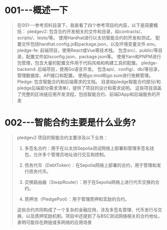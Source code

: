 # 001---概述一下

> 在001---参考资料目录下，我查看了四个参考项目的内容，以下是简要概括：
> pledgev2:
> 包含合约开发相关的文件和目录，如contracts/、scripts/、tests/等。
> 使用Hardhat进行以太坊智能合约的开发和测试。
> 配置文件包括hardhat.config.js和package.json，以及环境变量文件.env。
> pledge-fe:
> 前端项目，使用React或Vue等技术栈。
> 包含src/、public/等目录，配置文件如tsconfig.json、package.json等。
> 使用Yarn和PNPM进行包管理，包含大量的配置文件用于代码风格和构建工具的配置。
> pledge-backend:
> 后端项目，使用Go语言开发。
> 包含api/、config/、db/等目录，管理数据库、API接口和配置。
> 使用go.mod和go.sum进行依赖管理。
> Pledge:
> 包含智能合约和后端需求的文档。
> 目录如pledge智能合约部分/和pledge后端部分需求清单/，提供了项目的设计和需求说明。
> 这些项目涵盖了完整的区块链应用开发流程，包括智能合约、前端DApp和后端服务的开发







# 002---智能合约主要是什么业务?

> pledgev2 项目的智能合约主要涉及以下业务：
>
> 1. 多签名合约：用于在以太坊Sepolia测试网络上部署和管理多签名钱包，允许多个管理员地址进行交互和控制。
>
> 1. 债务代币（DebtToken）：在Sepolia网络上部署的合约，用于管理和发行债务代币。
>
> 1. 交换路由器（SwapRouter）：用于在Sepolia网络上进行代币交换的合约。
>
> 1. 质押池（PledgePool）：用于管理质押和奖励的合约。
>
> 这些合约共同构成了一个复杂的金融应用，涉及多签名管理、代币发行与交换、以及质押奖励机制。项目中还提到了与BSC测试网络相关的合约地址，表明可能存在跨链或多网络的应用场景



